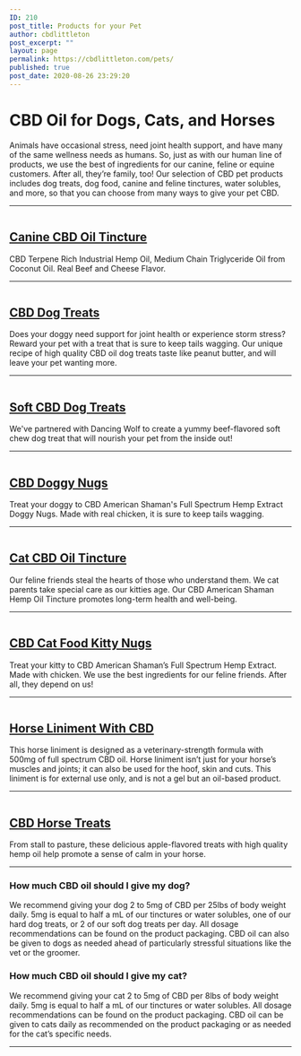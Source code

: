 ```yaml
---
ID: 210
post_title: Products for your Pet
author: cbdlittleton
post_excerpt: ""
layout: page
permalink: https://cbdlittleton.com/pets/
published: true
post_date: 2020-08-26 23:29:20
---
```

<!-- wp:heading {"level":1} -->
<h1>CBD Oil&nbsp;for Dogs, Cats, and Horses</h1>
<!-- /wp:heading -->

<!-- wp:paragraph -->
<p>Animals have occasional stress, need joint health support, and have many of the same wellness needs as humans. So, just as with our human line of products, we use the best of ingredients for our canine, feline or equine customers. After all, they’re family, too! Our selection of CBD pet products includes dog treats, dog food, canine and feline tinctures, water solubles, and more, so that you can choose from many ways to give your pet CBD.</p>
<!-- /wp:paragraph -->

<!-- wp:separator -->
<hr class="wp-block-separator"/>
<!-- /wp:separator -->

<!-- wp:columns {"verticalAlignment":"center"} -->
<div class="wp-block-columns are-vertically-aligned-center"><!-- wp:column {"verticalAlignment":"center"} -->
<div class="wp-block-column is-vertically-aligned-center"><!-- wp:image {"align":"center","id":188,"sizeSlug":"large"} -->
<div class="wp-block-image"><figure class="aligncenter size-large"><a href="https://cbdamericanshaman.com/littleton/canine-cbd-hemp-oil-tincture-300mg"><img src="http://cbdlittleton.com/wp-content/uploads/2020/08/canine-cbd-hemp-oil-tincture.jpg" alt="" class="wp-image-188"/></a></figure></div>
<!-- /wp:image --></div>
<!-- /wp:column -->

<!-- wp:column {"verticalAlignment":"center"} -->
<div class="wp-block-column is-vertically-aligned-center"><!-- wp:heading -->
<h2><a href="https://cbdamericanshaman.com/littleton/canine-cbd-hemp-oil-tincture-300mg">Canine CBD Oil Tincture</a></h2>
<!-- /wp:heading -->

<!-- wp:paragraph -->
<p>CBD Terpene Rich Industrial Hemp Oil, Medium Chain Triglyceride Oil from Coconut Oil. Real Beef and Cheese Flavor. </p>
<!-- /wp:paragraph --></div>
<!-- /wp:column --></div>
<!-- /wp:columns -->

<!-- wp:separator -->
<hr class="wp-block-separator"/>
<!-- /wp:separator -->

<!-- wp:columns {"verticalAlignment":"center"} -->
<div class="wp-block-columns are-vertically-aligned-center"><!-- wp:column {"verticalAlignment":"center"} -->
<div class="wp-block-column is-vertically-aligned-center"><!-- wp:image {"align":"center","id":302,"sizeSlug":"medium"} -->
<div class="wp-block-image"><figure class="aligncenter size-medium"><a href="https://cbdamericanshaman.com/littleton/cbd-dog-treats-doggy-snacks"><img src="http://cbdlittleton.com/wp-content/uploads/2020/08/cbd-dog-treats-209x300.jpg" alt="" class="wp-image-302"/></a></figure></div>
<!-- /wp:image --></div>
<!-- /wp:column -->

<!-- wp:column {"verticalAlignment":"center"} -->
<div class="wp-block-column is-vertically-aligned-center"><!-- wp:heading -->
<h2><a href="https://cbdamericanshaman.com/littleton/cbd-dog-treats-doggy-snacks">CBD Dog Treats</a></h2>
<!-- /wp:heading -->

<!-- wp:paragraph -->
<p>Does your doggy need support for joint health or experience storm stress? Reward your pet with a treat that is sure to keep tails wagging. Our unique recipe of high quality CBD oil dog treats taste like peanut butter, and will leave your pet wanting more.</p>
<!-- /wp:paragraph --></div>
<!-- /wp:column --></div>
<!-- /wp:columns -->

<!-- wp:separator -->
<hr class="wp-block-separator"/>
<!-- /wp:separator -->

<!-- wp:paragraph -->
<p> </p>
<!-- /wp:paragraph -->

<!-- wp:columns {"verticalAlignment":"center"} -->
<div class="wp-block-columns are-vertically-aligned-center"><!-- wp:column {"verticalAlignment":"center"} -->
<div class="wp-block-column is-vertically-aligned-center"><!-- wp:image {"id":329,"sizeSlug":"large"} -->
<figure class="wp-block-image size-large"><a href="https://cbdamericanshaman.com/littleton/soft-cbd-dog-treats"><img src="http://cbdlittleton.com/wp-content/uploads/2020/08/soft-cbd-dog-treats.jpg" alt="" class="wp-image-329"/></a></figure>
<!-- /wp:image --></div>
<!-- /wp:column -->

<!-- wp:column {"verticalAlignment":"center"} -->
<div class="wp-block-column is-vertically-aligned-center"><!-- wp:heading -->
<h2><a href="https://cbdamericanshaman.com/littleton/soft-cbd-dog-treats">Soft CBD Dog Treats</a></h2>
<!-- /wp:heading -->

<!-- wp:paragraph -->
<p>We've partnered with Dancing Wolf to create a yummy beef-flavored soft chew dog treat that will nourish your pet from the inside out!</p>
<!-- /wp:paragraph --></div>
<!-- /wp:column --></div>
<!-- /wp:columns -->

<!-- wp:separator -->
<hr class="wp-block-separator"/>
<!-- /wp:separator -->

<!-- wp:columns {"verticalAlignment":"center"} -->
<div class="wp-block-columns are-vertically-aligned-center"><!-- wp:column {"verticalAlignment":"center"} -->
<div class="wp-block-column is-vertically-aligned-center"><!-- wp:image {"id":333,"sizeSlug":"large"} -->
<figure class="wp-block-image size-large"><a href="https://cbdamericanshaman.com/littleton/cbd-dog-food-doggy-nugs"><img src="http://cbdlittleton.com/wp-content/uploads/2020/08/cbd-doggy-nugs.jpg" alt="" class="wp-image-333"/></a></figure>
<!-- /wp:image --></div>
<!-- /wp:column -->

<!-- wp:column {"verticalAlignment":"center"} -->
<div class="wp-block-column is-vertically-aligned-center"><!-- wp:heading -->
<h2><a href="https://cbdamericanshaman.com/littleton/cbd-dog-food-doggy-nugs">CBD Doggy Nugs</a></h2>
<!-- /wp:heading -->

<!-- wp:paragraph -->
<p>Treat your doggy to CBD American Shaman's Full Spectrum Hemp Extract Doggy Nugs. Made with real chicken, it is sure to keep tails wagging.</p>
<!-- /wp:paragraph --></div>
<!-- /wp:column --></div>
<!-- /wp:columns -->

<!-- wp:separator -->
<hr class="wp-block-separator"/>
<!-- /wp:separator -->

<!-- wp:columns {"verticalAlignment":"center"} -->
<div class="wp-block-columns are-vertically-aligned-center"><!-- wp:column {"verticalAlignment":"center"} -->
<div class="wp-block-column is-vertically-aligned-center"><!-- wp:image {"align":"center","id":335,"sizeSlug":"full"} -->
<div class="wp-block-image"><figure class="aligncenter size-full"><a href="https://cbdamericanshaman.com/littleton/feline-cbd-hemp-oil-tincture"><img src="http://cbdlittleton.com/wp-content/uploads/2020/08/cat-cbd-oil-tincture.jpg" alt="" class="wp-image-335"/></a></figure></div>
<!-- /wp:image --></div>
<!-- /wp:column -->

<!-- wp:column {"verticalAlignment":"center"} -->
<div class="wp-block-column is-vertically-aligned-center"><!-- wp:heading -->
<h2><a href="https://cbdamericanshaman.com/littleton/feline-cbd-hemp-oil-tincture">Cat CBD Oil Tincture</a></h2>
<!-- /wp:heading -->

<!-- wp:paragraph -->
<p>Our feline friends steal the hearts of those who understand them. We cat parents take special care as our kitties age. Our CBD American Shaman Hemp Oil Tincture promotes long-term health and well-being. </p>
<!-- /wp:paragraph --></div>
<!-- /wp:column --></div>
<!-- /wp:columns -->

<!-- wp:separator -->
<hr class="wp-block-separator"/>
<!-- /wp:separator -->

<!-- wp:columns {"verticalAlignment":"center"} -->
<div class="wp-block-columns are-vertically-aligned-center"><!-- wp:column {"verticalAlignment":"center"} -->
<div class="wp-block-column is-vertically-aligned-center"><!-- wp:image {"id":338,"sizeSlug":"large"} -->
<figure class="wp-block-image size-large"><a href="https://cbdamericanshaman.com/littleton/cbd-cat-food-kitty-nugs"><img src="http://cbdlittleton.com/wp-content/uploads/2020/08/cbd-cat-food-kitty-nugs.jpg" alt="" class="wp-image-338"/></a></figure>
<!-- /wp:image --></div>
<!-- /wp:column -->

<!-- wp:column {"verticalAlignment":"center"} -->
<div class="wp-block-column is-vertically-aligned-center"><!-- wp:heading -->
<h2><a href="https://cbdamericanshaman.com/littleton/cbd-cat-food-kitty-nugs">CBD Cat Food Kitty Nugs</a></h2>
<!-- /wp:heading -->

<!-- wp:paragraph -->
<p>Treat your kitty to CBD American Shaman’s Full Spectrum Hemp Extract. Made with chicken. We use the best ingredients for our feline friends. After all, they depend on us!</p>
<!-- /wp:paragraph --></div>
<!-- /wp:column --></div>
<!-- /wp:columns -->

<!-- wp:separator -->
<hr class="wp-block-separator"/>
<!-- /wp:separator -->

<!-- wp:columns {"verticalAlignment":"center"} -->
<div class="wp-block-columns are-vertically-aligned-center"><!-- wp:column {"verticalAlignment":"center"} -->
<div class="wp-block-column is-vertically-aligned-center"><!-- wp:image {"align":"right","id":340,"sizeSlug":"large"} -->
<div class="wp-block-image"><figure class="alignright size-large"><a href="https://cbdamericanshaman.com/littleton/horse-liniment-with-cbd"><img src="http://cbdlittleton.com/wp-content/uploads/2020/08/horse-liniment-with-cbd.jpg" alt="" class="wp-image-340"/></a></figure></div>
<!-- /wp:image --></div>
<!-- /wp:column -->

<!-- wp:column {"verticalAlignment":"center"} -->
<div class="wp-block-column is-vertically-aligned-center"><!-- wp:heading -->
<h2><a href="https://cbdamericanshaman.com/littleton/horse-liniment-with-cbd">Horse Liniment With CBD</a></h2>
<!-- /wp:heading -->

<!-- wp:paragraph -->
<p>This horse liniment is designed as a veterinary-strength formula with 500mg of full spectrum CBD oil. Horse liniment isn’t just for your horse’s muscles and joints; it can also be used for the hoof, skin and cuts.  This liniment is for external use only, and is not a gel but an oil-based product. </p>
<!-- /wp:paragraph --></div>
<!-- /wp:column --></div>
<!-- /wp:columns -->

<!-- wp:separator -->
<hr class="wp-block-separator"/>
<!-- /wp:separator -->

<!-- wp:columns {"verticalAlignment":"center"} -->
<div class="wp-block-columns are-vertically-aligned-center"><!-- wp:column {"verticalAlignment":"center"} -->
<div class="wp-block-column is-vertically-aligned-center"><!-- wp:image {"id":341,"sizeSlug":"large"} -->
<figure class="wp-block-image size-large"><a href="https://cbdamericanshaman.com/littleton/cbd-horse-snacks"><img src="http://cbdlittleton.com/wp-content/uploads/2020/08/cbd-horse-snacks.jpg" alt="" class="wp-image-341"/></a></figure>
<!-- /wp:image --></div>
<!-- /wp:column -->

<!-- wp:column {"verticalAlignment":"center"} -->
<div class="wp-block-column is-vertically-aligned-center"><!-- wp:heading -->
<h2><a href="https://cbdamericanshaman.com/littleton/cbd-horse-snacks">CBD Horse Treats</a></h2>
<!-- /wp:heading -->

<!-- wp:paragraph -->
<p>From stall to pasture, these delicious apple-flavored treats with high quality hemp oil help promote a sense of calm in your horse.</p>
<!-- /wp:paragraph --></div>
<!-- /wp:column --></div>
<!-- /wp:columns -->

<!-- wp:separator -->
<hr class="wp-block-separator"/>
<!-- /wp:separator -->

<!-- wp:heading {"level":3} -->
<h3>How much CBD oil should I give my dog?</h3>
<!-- /wp:heading -->

<!-- wp:paragraph -->
<p>We recommend giving your dog 2 to 5mg of CBD per 25lbs of body weight daily. 5mg is equal to half a mL of our tinctures or water solubles, one of our hard dog treats, or 2 of our soft dog treats per day. All dosage recommendations can be found on the product packaging. CBD oil can also be given to dogs as needed ahead of particularly stressful situations like the vet or the groomer.</p>
<!-- /wp:paragraph -->

<!-- wp:heading {"level":3} -->
<h3>How much CBD oil should I give my cat?</h3>
<!-- /wp:heading -->

<!-- wp:paragraph -->
<p>We recommend giving your cat 2 to 5mg of CBD per 8lbs of body weight daily. 5mg is equal to half a mL of our tinctures or water solubles. All dosage recommendations can be found on the product packaging. CBD oil can be given to cats daily as recommended on the product packaging or as needed for the cat’s specific needs.</p>
<!-- /wp:paragraph -->

<!-- wp:separator -->
<hr class="wp-block-separator"/>
<!-- /wp:separator -->